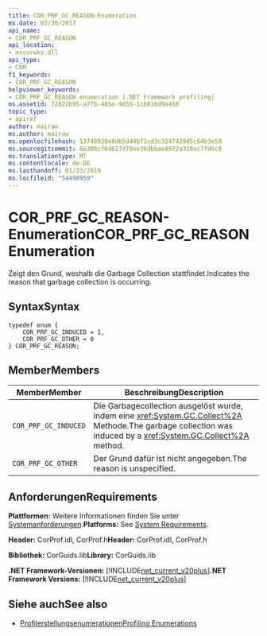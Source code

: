 ```yaml
---
title: COR_PRF_GC_REASON-Enumeration
ms.date: 03/30/2017
api_name:
- COR_PRF_GC_REASON
api_location:
- mscorwks.dll
api_type:
- COM
f1_keywords:
- COR_PRF_GC_REASON
helpviewer_keywords:
- COR_PRF_GC_REASON enumeration [.NET Framework profiling]
ms.assetid: 72822b95-a7fb-485e-9d55-1cb016d9a458
topic_type:
- apiref
author: mairaw
ms.author: mairaw
ms.openlocfilehash: 13740920e8db5d44b71cd3c324742945c64b3e59
ms.sourcegitcommit: 6b308cf6d627d78ee36dbbae8972a310ac7fd6c8
ms.translationtype: MT
ms.contentlocale: de-DE
ms.lasthandoff: 01/23/2019
ms.locfileid: "54498959"
---
```

# <a name="corprfgcreason-enumeration"></a><span data-ttu-id="048e0-102">COR_PRF_GC_REASON-Enumeration</span><span class="sxs-lookup"><span data-stu-id="048e0-102">COR_PRF_GC_REASON Enumeration</span></span>
<span data-ttu-id="048e0-103">Zeigt den Grund, weshalb die Garbage Collection stattfindet.</span><span class="sxs-lookup"><span data-stu-id="048e0-103">Indicates the reason that garbage collection is occurring.</span></span>  
  
## <a name="syntax"></a><span data-ttu-id="048e0-104">Syntax</span><span class="sxs-lookup"><span data-stu-id="048e0-104">Syntax</span></span>  
  
```  
typedef enum {  
    COR_PRF_GC_INDUCED = 1,  
    COR_PRF_GC_OTHER = 0  
} COR_PRF_GC_REASON;  
```  
  
## <a name="members"></a><span data-ttu-id="048e0-105">Member</span><span class="sxs-lookup"><span data-stu-id="048e0-105">Members</span></span>  
  
|<span data-ttu-id="048e0-106">Member</span><span class="sxs-lookup"><span data-stu-id="048e0-106">Member</span></span>|<span data-ttu-id="048e0-107">Beschreibung</span><span class="sxs-lookup"><span data-stu-id="048e0-107">Description</span></span>|  
|------------|-----------------|  
|`COR_PRF_GC_INDUCED`|<span data-ttu-id="048e0-108">Die Garbagecollection ausgelöst wurde, indem eine <xref:System.GC.Collect%2A> Methode.</span><span class="sxs-lookup"><span data-stu-id="048e0-108">The garbage collection was induced by a <xref:System.GC.Collect%2A> method.</span></span>|  
|`COR_PRF_GC_OTHER`|<span data-ttu-id="048e0-109">Der Grund dafür ist nicht angegeben.</span><span class="sxs-lookup"><span data-stu-id="048e0-109">The reason is unspecified.</span></span>|  
  
## <a name="requirements"></a><span data-ttu-id="048e0-110">Anforderungen</span><span class="sxs-lookup"><span data-stu-id="048e0-110">Requirements</span></span>  
 <span data-ttu-id="048e0-111">**Plattformen:** Weitere Informationen finden Sie unter [Systemanforderungen](../../../../docs/framework/get-started/system-requirements.md).</span><span class="sxs-lookup"><span data-stu-id="048e0-111">**Platforms:** See [System Requirements](../../../../docs/framework/get-started/system-requirements.md).</span></span>  
  
 <span data-ttu-id="048e0-112">**Header:** CorProf.idl, CorProf.h</span><span class="sxs-lookup"><span data-stu-id="048e0-112">**Header:** CorProf.idl, CorProf.h</span></span>  
  
 <span data-ttu-id="048e0-113">**Bibliothek:** CorGuids.lib</span><span class="sxs-lookup"><span data-stu-id="048e0-113">**Library:** CorGuids.lib</span></span>  
  
 <span data-ttu-id="048e0-114">**.NET Framework-Versionen:** [!INCLUDE[net_current_v20plus](../../../../includes/net-current-v20plus-md.md)]</span><span class="sxs-lookup"><span data-stu-id="048e0-114">**.NET Framework Versions:** [!INCLUDE[net_current_v20plus](../../../../includes/net-current-v20plus-md.md)]</span></span>  
  
## <a name="see-also"></a><span data-ttu-id="048e0-115">Siehe auch</span><span class="sxs-lookup"><span data-stu-id="048e0-115">See also</span></span>
- [<span data-ttu-id="048e0-116">Profilerstellungsenumerationen</span><span class="sxs-lookup"><span data-stu-id="048e0-116">Profiling Enumerations</span></span>](../../../../docs/framework/unmanaged-api/profiling/profiling-enumerations.md)

